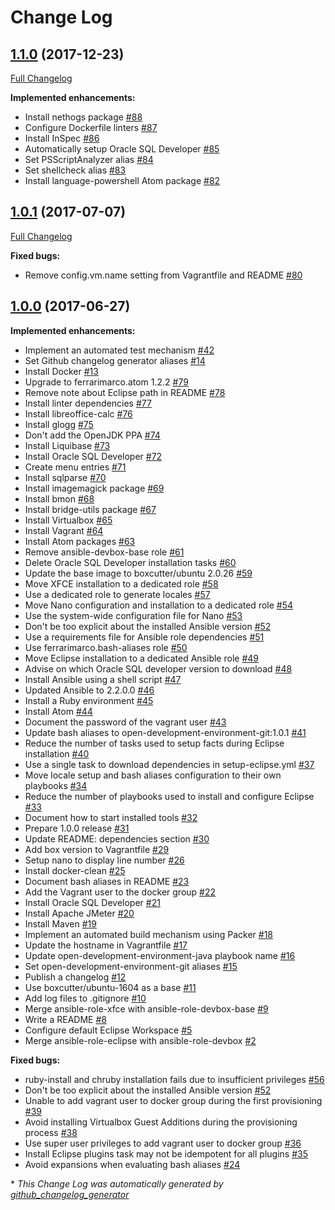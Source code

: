 # Change Log

## [1.1.0](https://github.com/ferrarimarco/open-development-environment-devbox/tree/1.1.0) (2017-12-23)
[Full Changelog](https://github.com/ferrarimarco/open-development-environment-devbox/compare/1.0.1...1.1.0)

**Implemented enhancements:**

- Install nethogs package [\#88](https://github.com/ferrarimarco/open-development-environment-devbox/issues/88)
- Configure Dockerfile linters [\#87](https://github.com/ferrarimarco/open-development-environment-devbox/issues/87)
- Install InSpec [\#86](https://github.com/ferrarimarco/open-development-environment-devbox/issues/86)
- Automatically setup Oracle SQL Developer [\#85](https://github.com/ferrarimarco/open-development-environment-devbox/issues/85)
- Set PSScriptAnalyzer alias [\#84](https://github.com/ferrarimarco/open-development-environment-devbox/issues/84)
- Set shellcheck alias [\#83](https://github.com/ferrarimarco/open-development-environment-devbox/issues/83)
- Install language-powershell Atom package [\#82](https://github.com/ferrarimarco/open-development-environment-devbox/issues/82)

## [1.0.1](https://github.com/ferrarimarco/open-development-environment-devbox/tree/1.0.1) (2017-07-07)
[Full Changelog](https://github.com/ferrarimarco/open-development-environment-devbox/compare/1.0.0...1.0.1)

**Fixed bugs:**

- Remove config.vm.name setting from Vagrantfile and README [\#80](https://github.com/ferrarimarco/open-development-environment-devbox/issues/80)

## [1.0.0](https://github.com/ferrarimarco/open-development-environment-devbox/tree/1.0.0) (2017-06-27)
**Implemented enhancements:**

- Implement an automated test mechanism [\#42](https://github.com/ferrarimarco/open-development-environment-devbox/issues/42)
- Set Github changelog generator aliases [\#14](https://github.com/ferrarimarco/open-development-environment-devbox/issues/14)
- Install Docker [\#13](https://github.com/ferrarimarco/open-development-environment-devbox/issues/13)
- Upgrade to ferrarimarco.atom 1.2.2 [\#79](https://github.com/ferrarimarco/open-development-environment-devbox/issues/79)
- Remove note about Eclipse path in README [\#78](https://github.com/ferrarimarco/open-development-environment-devbox/issues/78)
- Install linter dependencies [\#77](https://github.com/ferrarimarco/open-development-environment-devbox/issues/77)
- Install libreoffice-calc [\#76](https://github.com/ferrarimarco/open-development-environment-devbox/issues/76)
- Install glogg [\#75](https://github.com/ferrarimarco/open-development-environment-devbox/issues/75)
- Don't add the OpenJDK PPA [\#74](https://github.com/ferrarimarco/open-development-environment-devbox/issues/74)
- Install Liquibase [\#73](https://github.com/ferrarimarco/open-development-environment-devbox/issues/73)
- Install Oracle SQL Developer [\#72](https://github.com/ferrarimarco/open-development-environment-devbox/issues/72)
- Create menu entries [\#71](https://github.com/ferrarimarco/open-development-environment-devbox/issues/71)
- Install sqlparse [\#70](https://github.com/ferrarimarco/open-development-environment-devbox/issues/70)
- Install imagemagick package [\#69](https://github.com/ferrarimarco/open-development-environment-devbox/issues/69)
- Install bmon [\#68](https://github.com/ferrarimarco/open-development-environment-devbox/issues/68)
- Install bridge-utils package [\#67](https://github.com/ferrarimarco/open-development-environment-devbox/issues/67)
- Install Virtualbox [\#65](https://github.com/ferrarimarco/open-development-environment-devbox/issues/65)
- Install Vagrant [\#64](https://github.com/ferrarimarco/open-development-environment-devbox/issues/64)
- Install Atom packages [\#63](https://github.com/ferrarimarco/open-development-environment-devbox/issues/63)
- Remove ansible-devbox-base role [\#61](https://github.com/ferrarimarco/open-development-environment-devbox/issues/61)
- Delete Oracle SQL Developer installation tasks [\#60](https://github.com/ferrarimarco/open-development-environment-devbox/issues/60)
- Update the base image to boxcutter/ubuntu 2.0.26 [\#59](https://github.com/ferrarimarco/open-development-environment-devbox/issues/59)
- Move XFCE installation to a dedicated role [\#58](https://github.com/ferrarimarco/open-development-environment-devbox/issues/58)
- Use a dedicated role to generate locales [\#57](https://github.com/ferrarimarco/open-development-environment-devbox/issues/57)
- Move Nano configuration and installation to a dedicated role [\#54](https://github.com/ferrarimarco/open-development-environment-devbox/issues/54)
- Use the system-wide configuration file for Nano [\#53](https://github.com/ferrarimarco/open-development-environment-devbox/issues/53)
- Don't be too explicit about the installed Ansible version [\#52](https://github.com/ferrarimarco/open-development-environment-devbox/issues/52)
- Use a requirements file for Ansible role dependencies [\#51](https://github.com/ferrarimarco/open-development-environment-devbox/issues/51)
- Use ferrarimarco.bash-aliases role [\#50](https://github.com/ferrarimarco/open-development-environment-devbox/issues/50)
- Move Eclipse installation to a dedicated Ansible role [\#49](https://github.com/ferrarimarco/open-development-environment-devbox/issues/49)
- Advise on which Oracle SQL developer version to download [\#48](https://github.com/ferrarimarco/open-development-environment-devbox/issues/48)
- Install Ansible using a shell script [\#47](https://github.com/ferrarimarco/open-development-environment-devbox/issues/47)
- Updated Ansible to 2.2.0.0 [\#46](https://github.com/ferrarimarco/open-development-environment-devbox/issues/46)
- Install a Ruby environment [\#45](https://github.com/ferrarimarco/open-development-environment-devbox/issues/45)
- Install Atom [\#44](https://github.com/ferrarimarco/open-development-environment-devbox/issues/44)
- Document the password of the vagrant user [\#43](https://github.com/ferrarimarco/open-development-environment-devbox/issues/43)
- Update bash aliases to open-development-environment-git:1.0.1 [\#41](https://github.com/ferrarimarco/open-development-environment-devbox/issues/41)
- Reduce the number of tasks used to setup facts during Eclipse installation [\#40](https://github.com/ferrarimarco/open-development-environment-devbox/issues/40)
- Use a single task to download dependencies in setup-eclipse.yml [\#37](https://github.com/ferrarimarco/open-development-environment-devbox/issues/37)
- Move locale setup and bash aliases configuration to their own playbooks [\#34](https://github.com/ferrarimarco/open-development-environment-devbox/issues/34)
- Reduce the number of playbooks used to install and configure Eclipse [\#33](https://github.com/ferrarimarco/open-development-environment-devbox/issues/33)
- Document how to start installed tools [\#32](https://github.com/ferrarimarco/open-development-environment-devbox/issues/32)
- Prepare 1.0.0 release [\#31](https://github.com/ferrarimarco/open-development-environment-devbox/issues/31)
- Update README: dependencies section [\#30](https://github.com/ferrarimarco/open-development-environment-devbox/issues/30)
- Add box version to Vagrantfile [\#29](https://github.com/ferrarimarco/open-development-environment-devbox/issues/29)
- Setup nano to display line number [\#26](https://github.com/ferrarimarco/open-development-environment-devbox/issues/26)
- Install docker-clean [\#25](https://github.com/ferrarimarco/open-development-environment-devbox/issues/25)
- Document bash aliases in README [\#23](https://github.com/ferrarimarco/open-development-environment-devbox/issues/23)
- Add the Vagrant user to the docker group [\#22](https://github.com/ferrarimarco/open-development-environment-devbox/issues/22)
- Install Oracle SQL Developer [\#21](https://github.com/ferrarimarco/open-development-environment-devbox/issues/21)
- Install Apache JMeter [\#20](https://github.com/ferrarimarco/open-development-environment-devbox/issues/20)
- Install Maven [\#19](https://github.com/ferrarimarco/open-development-environment-devbox/issues/19)
- Implement an automated build mechanism using Packer [\#18](https://github.com/ferrarimarco/open-development-environment-devbox/issues/18)
- Update the hostname in Vagrantfile [\#17](https://github.com/ferrarimarco/open-development-environment-devbox/issues/17)
- Update open-development-environment-java playbook name [\#16](https://github.com/ferrarimarco/open-development-environment-devbox/issues/16)
- Set open-development-environment-git aliases [\#15](https://github.com/ferrarimarco/open-development-environment-devbox/issues/15)
- Publish a changelog [\#12](https://github.com/ferrarimarco/open-development-environment-devbox/issues/12)
- Use boxcutter/ubuntu-1604 as a base [\#11](https://github.com/ferrarimarco/open-development-environment-devbox/issues/11)
- Add log files to .gitignore [\#10](https://github.com/ferrarimarco/open-development-environment-devbox/issues/10)
- Merge ansible-role-xfce with ansible-role-devbox-base [\#9](https://github.com/ferrarimarco/open-development-environment-devbox/issues/9)
- Write a README [\#8](https://github.com/ferrarimarco/open-development-environment-devbox/issues/8)
- Configure default Eclipse Workspace [\#5](https://github.com/ferrarimarco/open-development-environment-devbox/issues/5)
- Merge ansible-role-eclipse with ansible-role-devbox [\#2](https://github.com/ferrarimarco/open-development-environment-devbox/issues/2)

**Fixed bugs:**

- ruby-install and chruby installation fails due to insufficient privileges [\#56](https://github.com/ferrarimarco/open-development-environment-devbox/issues/56)
- Don't be too explicit about the installed Ansible version [\#52](https://github.com/ferrarimarco/open-development-environment-devbox/issues/52)
- Unable to add vagrant user to docker group during the first provisioning [\#39](https://github.com/ferrarimarco/open-development-environment-devbox/issues/39)
- Avoid installing Virtualbox Guest Additions during the provisioning process [\#38](https://github.com/ferrarimarco/open-development-environment-devbox/issues/38)
- Use super user privileges to add vagrant user to docker group [\#36](https://github.com/ferrarimarco/open-development-environment-devbox/issues/36)
- Install Eclipse plugins task may not be idempotent for all plugins [\#35](https://github.com/ferrarimarco/open-development-environment-devbox/issues/35)
- Avoid expansions when evaluating bash aliases [\#24](https://github.com/ferrarimarco/open-development-environment-devbox/issues/24)



\* *This Change Log was automatically generated by [github_changelog_generator](https://github.com/skywinder/Github-Changelog-Generator)*

